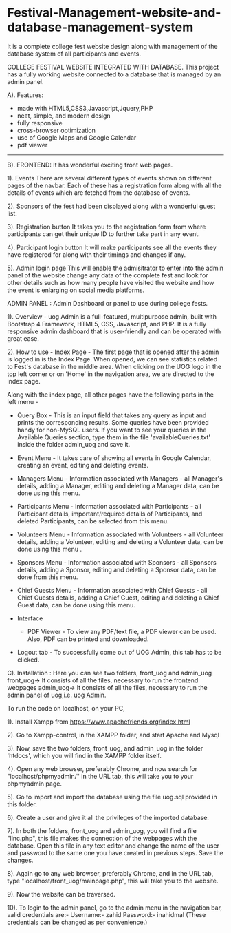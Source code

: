 # Festival-Management-website-and-database-management-system
It is a complete college fest website design along with management of the database system of all participants and events.


COLLEGE FESTIVAL WEBSITE INTEGRATED WITH DATABASE.
	This project has a fully working website connected to a database that is managed by an admin panel.


A). Features:

- made with HTML5,CSS3,Javascript,Jquery,PHP
- neat, simple, and modern design
- fully responsive
- cross-browser optimization
- use of Google Maps and Google Calendar
- pdf viewer 


********************************************************************************************************************************************

B). 
FRONTEND:
It has wonderful exciting front web pages.

1). Events
There are several different types of events shown on different pages of the navbar. Each  of these has a registration form along with all the details of events which are fetched from the database of events.

2). Sponsors of the fest had been displayed along with a wonderful guest list.

3). Registration button
It takes you to  the registration form from where participants can get their unique ID to further take part in any event.

4). Participant login button
It will make participants see all the events they have registered for along with their timings and changes if any.

5). Admin login page
This will enable the admisitrator to enter into the admin panel of the website change any data of the complete fest and look for other details such as how many people have visited the website and how the event is enlarging on social media platforms.

ADMIN PANEL :
Admin Dashboard  or panel to use during college fests.

1). Overview - 
uog Admin is a full-featured, multipurpose admin, built with Bootstrap 4 Framework, HTML5, CSS, Javascript, and PHP.
It is a fully responsive admin dashboard that is user-friendly and can be operated with great ease.

2). How to use -
Index Page - The first page that is opened after the admin is logged in is the Index Page. When opened, we can see statistics related to Fest's database in the middle area.
When clicking on the UOG logo in the top left corner or on 'Home' in the navigation area, we are directed to the index page.

Along with the index page, all other pages have the following parts in the left menu - 
- Query Box - This is an input field that takes any query as input and prints the corresponding results. Some queries have been provided handy for non-MySQL users. If you want to  see your queries in the Available Queries section, type them in the file 'availableQueries.txt' inside the folder admin_uog and save it.

- Event Menu - It takes care of showing all events in Google Calendar, creating an event, editing and deleting events.

- Managers Menu - Information associated with Managers - all Manager's details, adding a Manager, editing and deleting a Manager data, can be done using this menu.

- Participants Menu -  Information associated with Participants - all Participant details, important/required details of Participants, and deleted Participants, can be selected from this menu.

- Volunteers Menu - Information associated with Volunteers - all Volunteer details, adding a Volunteer, editing and deleting a Volunteer data, can be done using this menu .

- Sponsors Menu - Information associated with Sponsors - all Sponsors details, adding a Sponsor, editing and deleting a Sponsor data, can be done from this menu.

- Chief Guests Menu - Information associated with Chief Guests - all Chief Guests details, adding a Chief Guest, editing and deleting a Chief Guest data, can be done using this menu.

- Interface  
	- PDF Viewer - To view any PDF/text file, a PDF viewer can be used. Also, PDF can be printed and downloaded.
	
- Logout  tab - To successfully come out of UOG Admin, this tab has to be clicked.	


C). Installation :
Here you can see two folders, front_uog and admin_uog
	front_uog-> It consists of all the files, necessary to run the frontend webpages
	admin_uog-> It consists of all the files, necessary to run the admin panel of uog,i.e. uog Admin.

To run the code on localhost, on your PC, 

1). Install Xampp from https://www.apachefriends.org/index.html

2). Go to Xampp-control, in the XAMPP folder, and start Apache and Mysql

3). Now, save the two folders, front_uog, and admin_uog in the folder 'htdocs', which you will find in the XAMPP folder itself.

4). Open any web browser, preferably Chrome, and now search for "localhost/phpmyadmin/" in the URL tab, this will take you to your phpmyadmin page.

5). Go to import and import the database using the file uog.sql provided in this folder.

6). Create a user and give it all the privileges of the imported database.

7). In both the folders, front_uog and admin_uog, you will find a file "linc.php", this file makes the connection of the webpages with the database. Open this file in any text    editor and change the name of the user and password to the same one you have created in previous steps. Save the changes.

8). Again go to any web browser, preferably Chrome, and in the URL tab, type "localhost/front_uog/mainpage.php", this will take you to the website.

9). Now the website can be  traversed.

10). To login to the admin panel, go to the admin menu in the navigation bar, valid credentials are:-
Username:-  zahid
Password:-  inahidmal
(These credentials can be changed as per convenience.)

